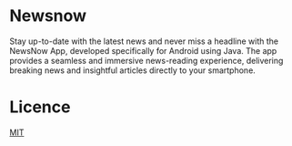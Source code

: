 # Newsnow
Stay up-to-date with the latest news and never miss a headline with the NewsNow App, developed specifically for Android using Java. 
The app provides a seamless and immersive news-reading experience, delivering breaking news and insightful articles directly to your smartphone.

# Licence
[MIT](LICENSE.md)
